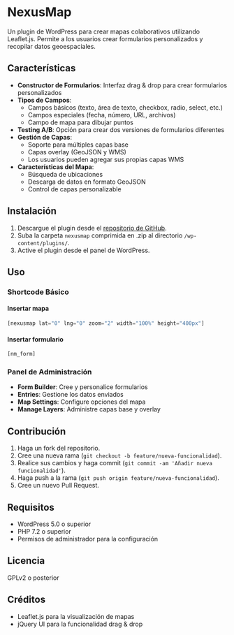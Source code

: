 # NexusMap

Un plugin de WordPress para crear mapas colaborativos utilizando Leaflet.js. Permite a los usuarios crear formularios personalizados y recopilar datos geoespaciales.

## Características

- **Constructor de Formularios**: Interfaz drag & drop para crear formularios personalizados
- **Tipos de Campos**: 
  - Campos básicos (texto, área de texto, checkbox, radio, select, etc.)
  - Campos especiales (fecha, número, URL, archivos)
  - Campo de mapa para dibujar puntos
- **Testing A/B**: Opción para crear dos versiones de formularios diferentes
- **Gestión de Capas**:
  - Soporte para múltiples capas base
  - Capas overlay (GeoJSON y WMS)
  - Los usuarios pueden agregar sus propias capas WMS
- **Características del Mapa**:
  - Búsqueda de ubicaciones
  - Descarga de datos en formato GeoJSON 
  - Control de capas personalizable

## Instalación

1. Descargue el plugin desde el [repositorio de GitHub](https://github.com/usuario/nexusmap).
2. Suba la carpeta `nexusmap` comprimida en .zip al directorio `/wp-content/plugins/`.
3. Active el plugin desde el panel de WordPress.

## Uso

### Shortcode Básico

#### Insertar mapa

```php
[nexusmap lat="0" lng="0" zoom="2" width="100%" height="400px"]
```

#### Insertar formulario

```php
[nm_form]
```

### Panel de Administración

- **Form Builder**: Cree y personalice formularios
- **Entries**: Gestione los datos enviados
- **Map Settings**: Configure opciones del mapa
- **Manage Layers**: Administre capas base y overlay

## Contribución

1. Haga un fork del repositorio.
2. Cree una nueva rama (`git checkout -b feature/nueva-funcionalidad`).
3. Realice sus cambios y haga commit (`git commit -am 'Añadir nueva funcionalidad'`).
4. Haga push a la rama (`git push origin feature/nueva-funcionalidad`).
5. Cree un nuevo Pull Request.

## Requisitos

- WordPress 5.0 o superior
- PHP 7.2 o superior
- Permisos de administrador para la configuración

## Licencia

GPLv2 o posterior

## Créditos

- Leaflet.js para la visualización de mapas
- jQuery UI para la funcionalidad drag & drop
